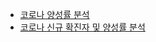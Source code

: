 - [코로나 양성률 분석](https://public.tableau.com/profile/.67896072#!/vizhome/1_16200093798750/1)
- [코로나 신규 확진자 및 양성률 분석](https://public.tableau.com/profile/.67896072#!/vizhome/119_16200219929350/1_1)
